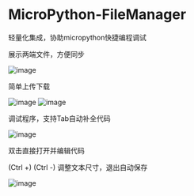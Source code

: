 # MicroPython-FileManager
轻量化集成，协助micropython快捷编程调试

展示两端文件，方便同步

![image](https://user-images.githubusercontent.com/58870893/168427782-e2524206-b539-48b0-82f3-ddf051a99a7f.png)

简单上传下载

![image](https://user-images.githubusercontent.com/58870893/168427809-52abb129-84a6-41ab-8411-997472b20d69.png)
![image](https://user-images.githubusercontent.com/58870893/168427818-9e27c9e7-6493-4735-9579-ef517c66eac8.png)

调试程序，支持Tab自动补全代码

![image](https://user-images.githubusercontent.com/58870893/168427872-b8677c3c-ef77-4508-8585-de3f01155e30.png)


双击直接打开并编辑代码

(Ctrl +) (Ctrl -) 调整文本尺寸，退出自动保存

![image](https://user-images.githubusercontent.com/58870893/168611599-a4675fcb-4f75-44cf-873d-972d0c0b70bb.png)
